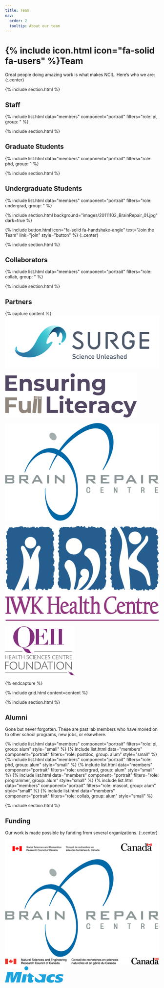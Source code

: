 ```yaml
---
title: Team
nav:
  order: 2
  tooltip: About our team
---
```


# {% include icon.html icon="fa-solid fa-users" %}Team
Great people doing amazing work is what makes NCIL. Here’s who we are:
{:.center}

{% include section.html %}

## Staff
{% include list.html data="members" component="portrait" filters="role: pi, group: " %}

{% include section.html %}

## Graduate Students
{% include list.html data="members" component="portrait" filters="role: phd, group: " %}

{% include section.html %}

## Undergraduate Students
{% include list.html data="members" component="portrait" filters="role: undergrad, group: " %}

{% include section.html background="images/20111102_BrainRepair_01.jpg" dark=true %}

{%
  include button.html
  icon="fa-solid fa-handshake-angle"
  text="Join the Team"
  link="join"
  style="button"
%}
{:.center}

{% include section.html %}

## Collaborators
{% include list.html data="members" component="portrait" filters="role: collab, group: " %}

{% include section.html %}

## Partners

{% capture content %}
[![SURGE](/images/team/S_Color_horizontal_medium_lightBG.png)](https://www.surgeinnovation.ca/)

[![Ensuring Full Literacy](/images/team/Ensuring_Full_Literacy_logo.png)](https://ensuringliteracy.ca/)

[![Brain Repair Centre](/images/team/BRC_logo.png)](https://www.brainrepair.ca/)

[![IWK Health Centre](/images/team/IWKLOGO.png)](https://www.iwk.nshealth.ca/)

[![QEII Health Sciences Centre Foundation](/images/team/QEII_logo.svg)](https://qe2foundation.ca/)

{% endcapture %}

{% include grid.html content=content %}

{% include section.html %}

## Alumni
Gone but never forgotten.
These are past lab members who have moved on to other school programs, new jobs, or elsewhere.

{% include list.html data="members" component="portrait" filters="role: pi, group: alum" style="small" %}
{% include list.html data="members" component="portrait" filters="role: postdoc, group: alum" style="small" %}
{% include list.html data="members" component="portrait" filters="role: phd, group: alum" style="small" %}
{% include list.html data="members" component="portrait" filters="role: undergrad, group: alum" style="small" %}
{% include list.html data="members" component="portrait" filters="role: programmer, group: alum" style="small" %}
{% include list.html data="members" component="portrait" filters="role: mascot, group: alum" style="small" %}
{% include list.html data="members" component="portrait" filters="role: collab, group: alum" style="small" %}

{% include section.html %}

## Funding
Our work is made possible by funding from several organizations.
{:.center}

[![SSHRC](/images/team/sshrc-fip-full-color-eng.jpg)](https://www.sshrc-crsh.gc.ca/home-accueil-eng.aspx)
[![Brain Repair Centre](/images/team/BRC_logo.png)](https://www.brainrepair.ca/)
[![NSERC](/images/team/NSERC_FIP_RGB.png)](https://www.nserc-crsng.gc.ca/index_eng.asp)
[![Mitacs](/images/team/Mitacs.png)](https://www.mitacs.ca/en)
